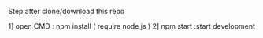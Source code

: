 Step after clone/download this repo

1] open CMD : npm install ( require node js )
2] npm start :start development
